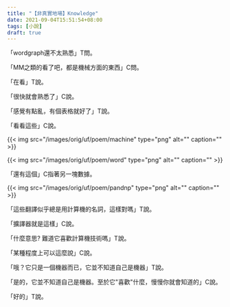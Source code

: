 ```yaml
---
title: "【非真實地場】Knowledge"
date: 2021-09-04T15:51:54+08:00
tags: [小說]
draft: true
---
```


「wordgraph還不太熟悉」T問。

「MM之類的看了吧，都是機械方面的東西」C問。

「在看」T說。

「很快就會熟悉了」C說。

「感覺有點亂，有個表格就好了」T說。

「看看這些」C說。

{{< img src="/images/orig/uf/poem/machine" type="png" alt="" caption="" >}}

{{< img src="/images/orig/uf/poem/word" type="png" alt="" caption="" >}}

「還有這個」C指著另一塊數據。

{{< img src="/images/orig/uf/poem/pandnp" type="png" alt="" caption="" >}}

「這些翻譯似乎總是用計算機的名詞，這樣對嗎」T說。

「擴譯器就是這樣」C說。

「什麼意思? 難道它喜歡計算機技術嗎」T說。

「某種程度上可以這麼說」C說。

「哦？它只是一個機器而已，它並不知道自己是機器」T說。

「是的，它並不知道自己是機器。至於它"喜歡"什麼，慢慢你就會知道的」C說。

「好的」T說。